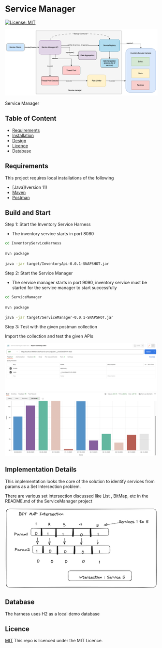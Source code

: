 # Service Manager

[![License: MIT](https://img.shields.io/badge/License-MIT-green.svg)](https://opensource.org/licenses/MIT)

![cover](https://github.com/deepakrkris/samplespring/blob/main/docs/ServiceManagerUsecase.png?raw=true)

Service Manager

## Table of Content

- [Requirements](#Requirements)
- [Installation](#installation)
- [Design](#Design)
- [Licence](#Licence)
- [Database](#Database)

## Requirements

This project requires local installations of the following

- [Java](version 11)
- [Maven](https://maven.apache.org/install.html)
- [Postman](https://www.postman.com/home)

## Build and Start

Step 1: Start the Inventory Service Harness

- The inventory service starts in port 8080

```bash
cd InventoryServiceHarness

mvn package

java -jar target/InventoryApi-0.0.1-SNAPSHOT.jar
```

Step 2: Start the Service Manager

- The service manager starts in port 9090, inventory service must be started for the service manager to start successfully

```bash
cd ServiceManager

mvn package

java -jar target/ServiceManager-0.0.1-SNAPSHOT.jar
```

Step 3: Test with the given postman collection

Import the collection and test the given APIs

![PostmanTest](https://github.com/deepakrkris/samplespring/blob/main/docs/Postman_Test.png?raw=true)

## Implementation Details

This implementation looks the core of the solution to identify services from params as a Set Intersection problem.

There are various set intersection discussed like List , BitMap, etc in the README.md of the ServiceManager project

![Design](https://github.com/deepakrkris/samplespring/blob/main/docs/ServiceManager_BitMap_Intersection.png?raw=true)

## Database

The harness uses H2 as a local demo database

## Licence

[MIT](/LICENCE)
This repo is licenced under the MIT Licence.
